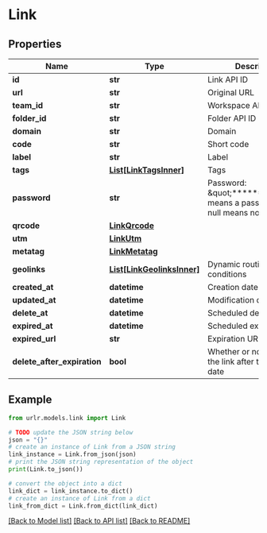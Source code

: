 # Link


## Properties

Name | Type | Description | Notes
------------ | ------------- | ------------- | -------------
**id** | **str** | Link API ID | [optional] 
**url** | **str** | Original URL | [optional] 
**team_id** | **str** | Workspace API ID | [optional] 
**folder_id** | **str** | Folder API ID | [optional] 
**domain** | **str** | Domain | [optional] 
**code** | **str** | Short code | [optional] 
**label** | **str** | Label | [optional] 
**tags** | [**List[LinkTagsInner]**](LinkTagsInner.md) | Tags | [optional] 
**password** | **str** | Password: \&quot;**********\&quot; means a password exists; null means no password. | [optional] 
**qrcode** | [**LinkQrcode**](LinkQrcode.md) |  | [optional] 
**utm** | [**LinkUtm**](LinkUtm.md) |  | [optional] 
**metatag** | [**LinkMetatag**](LinkMetatag.md) |  | [optional] 
**geolinks** | [**List[LinkGeolinksInner]**](LinkGeolinksInner.md) | Dynamic routing conditions | [optional] 
**created_at** | **datetime** | Creation date | [optional] 
**updated_at** | **datetime** | Modification date | [optional] 
**delete_at** | **datetime** | Scheduled deletion date | [optional] 
**expired_at** | **datetime** | Scheduled expiration date | [optional] 
**expired_url** | **str** | Expiration URL | [optional] 
**delete_after_expiration** | **bool** | Whether or not to remove the link after the expiry date | [optional] [default to False]

## Example

```python
from urlr.models.link import Link

# TODO update the JSON string below
json = "{}"
# create an instance of Link from a JSON string
link_instance = Link.from_json(json)
# print the JSON string representation of the object
print(Link.to_json())

# convert the object into a dict
link_dict = link_instance.to_dict()
# create an instance of Link from a dict
link_from_dict = Link.from_dict(link_dict)
```
[[Back to Model list]](../README.md#documentation-for-models) [[Back to API list]](../README.md#documentation-for-api-endpoints) [[Back to README]](../README.md)


